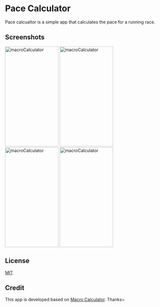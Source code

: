 # Pace Calculator

Pace calcualtor is a simple app that calculates the pace for a running race.

<!-- [<img height="75" width="200" src="./screenshots/google-play-badge.png" alt="Play Store"/>](https://play.google.com/store/apps/details?id=com.newrathon.pace_calculator) -->

## Screenshots

<p>
<img height="328px" width="175px" src="screenshots/home_light.png" alt="macroCalculator"/>
<img height="328px" width="175px" src="screenshots/result_light.png" alt="macroCalculator"/>
<img height="328px" width="175px" src="screenshots/home_dark.png" alt="macroCalculator"/>
<img height="328px" width="175px" src="screenshots/result_dark.png" alt="macroCalculator"/> </p>

## License

[MIT](https://choosealicense.com/licenses/mit/)

## Credit

This app is developed based on [Macro Calculator](https://github.com/varadgauthankar/macro_calculator.git). Thanks~
